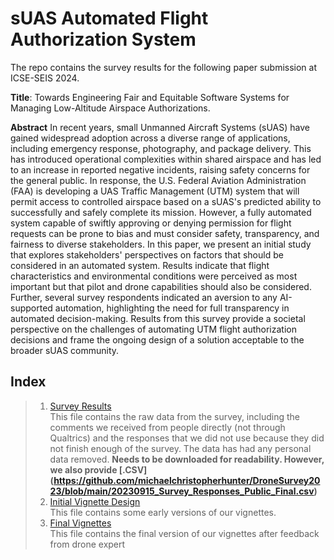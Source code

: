 # sUAS Automated Flight Authorization System
The repo contains the survey results for the following paper submission at ICSE-SEIS 2024.

**Title**: Towards Engineering Fair and Equitable Software Systems for Managing Low-Altitude Airspace Authorizations.

**Abstract** In recent years, small Unmanned Aircraft Systems (sUAS) have gained widespread adoption across a diverse range of applications, including emergency response, photography, and package delivery. This has introduced operational complexities within shared airspace and has led to an increase in reported negative incidents, raising safety concerns for the general public. In response, the U.S. Federal Aviation Administration (FAA) is developing a UAS Traffic Management (UTM) system that will permit access to controlled airspace based on a sUAS's predicted ability to successfully and safely complete its mission. However, a fully automated system capable of swiftly approving or denying permission for flight requests can be prone to bias and must consider safety, transparency, and fairness to diverse stakeholders. In this paper, we present an initial study that explores stakeholders' perspectives on factors that should be considered in an automated system. Results indicate that flight characteristics and environmental conditions were perceived as most important but that pilot and drone capabilities should also be considered.
Further, several survey respondents indicated an aversion to any AI-supported automation, highlighting the need for full transparency in automated decision-making. Results from this survey provide a societal perspective on the challenges of automating UTM flight authorization decisions and frame the ongoing design of a solution acceptable to the broader sUAS community.

## Index

> 1. [Survey Results](https://github.com/michaelchristopherhunter/DroneSurvey2023/blob/main/20230915_Survey_Responses_Public.xlsx) <br>
     This file contains the raw data from the survey, including the comments we received from people directly (not through Qualtrics) and the responses that we did not use because they did not finish enough of the survey. The data has had any personal data removed. **Needs to be downloaded for readability. However, we also provide [.CSV] (https://github.com/michaelchristopherhunter/DroneSurvey2023/blob/main/20230915_Survey_Responses_Public_Final.csv)** <br>
> 2. [Initial Vignette Design](https://github.com/michaelchristopherhunter/DroneSurvey2023/blob/main/Dronas_early_draft.pdf)  <br>
     This file contains some early versions of our vignettes.
> 3. [Final Vignettes](https://github.com/michaelchristopherhunter/DroneSurvey2023/blob/main/Dronas_vignettes.pdf) <br>
     This file contains the final version of our vignettes after feedback from drone expert 
